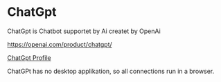 # ChatGpt
ChatGpt is Chatbot supportet by Ai createt by OpenAi

https://openai.com/product/chatgpt/

[ChatGpt Profile](chatgpt.yaml)

ChatGPt has no desktop applikation, so all connections run in a browser. 